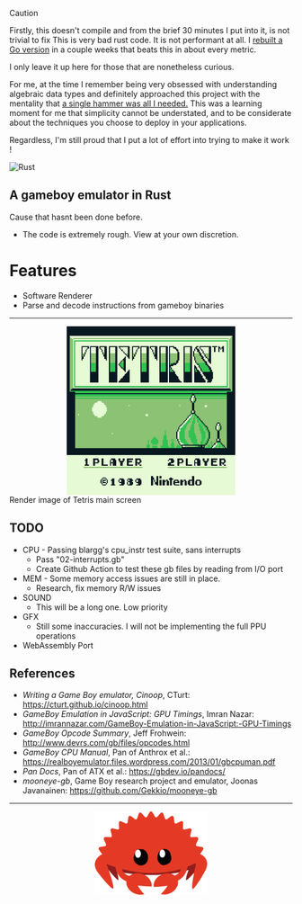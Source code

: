 > [!CAUTION]
> Firstly, this doesn't compile and from the brief 30 minutes I put into it, is not trivial to fix
> This is very bad rust code. It is not performant at all. I [rebuilt a Go version](https://github.com/ngynkvn/gogb) in a couple weeks that beats this in about every metric.
>
> I only leave it up here for those that are nonetheless curious.
>
> For me, at the time I remember being very obsessed with understanding algebraic data types and definitely approached this project with the mentality that [a single hammer was all I needed.](https://en.wikipedia.org/wiki/Law_of_the_instrument#:~:text=The%20law%20of%20the%20instrument,original%20to%20either%20of%20them.)
> This was a learning moment for me that simplicity cannot be understated, and to be considerate about the techniques you choose to deploy in your applications.
>
> Regardless, I'm still proud that I put a lot of effort into trying to make it work !

![Rust](https://github.com/ngynkvn/.rsboy/workflows/Rust/badge.svg)

## A gameboy emulator in Rust

Cause that hasnt been done before.

- The code is extremely rough. View at your own discretion.

# Features
- Software Renderer
- Parse and decode instructions from gameboy binaries

---

<img src="docs/image.png" style="display:block;margin:0 auto" width=300px/>
Render image of Tetris main screen

## TODO
- CPU - Passing blargg's cpu_instr test suite, sans interrupts
  - Pass "02-interrupts.gb"
  - Create Github Action to test these gb files by reading from I/O port
- MEM - Some memory access issues are still in place.
  - Research, fix memory R/W issues
- SOUND
  - This will be a long one. Low priority
- GFX
  - Still some inaccuracies. I will not be implementing the full PPU operations
- WebAssembly Port

## References
- _Writing a Game Boy emulator, Cinoop_, CTurt: https://cturt.github.io/cinoop.html
- _GameBoy Emulation in JavaScript: GPU Timings_, Imran Nazar: http://imrannazar.com/GameBoy-Emulation-in-JavaScript:-GPU-Timings
- _GameBoy Opcode Summary_, Jeff Frohwein: http://www.devrs.com/gb/files/opcodes.html
- _GameBoy CPU Manual_, Pan of Anthrox et al.: https://realboyemulator.files.wordpress.com/2013/01/gbcpuman.pdf
- _Pan Docs_, Pan of ATX et al.: https://gbdev.io/pandocs/
- _mooneye-gb_, Game Boy research project and emulator, Joonas Javanainen: https://github.com/Gekkio/mooneye-gb

---
<img src="docs/cuddlyferris.svg" style="display:block;margin:0 auto" width=200px/>
